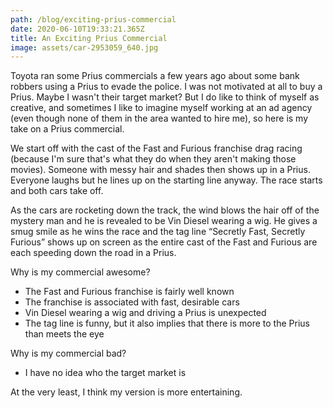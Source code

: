 ```yaml
---
path: /blog/exciting-prius-commercial
date: 2020-06-10T19:33:21.365Z
title: An Exciting Prius Commercial
image: assets/car-2953059_640.jpg
---
```


Toyota ran some Prius commercials a few years ago about some bank robbers using a Prius to evade the police. I was not motivated at all to buy a Prius. Maybe I wasn't their target market? But I do like to think of myself as creative, and sometimes I like to imagine myself working at an ad agency (even though none of them in the area wanted to hire me), so here is my take on a Prius commercial.

We start off with the cast of the Fast and Furious franchise drag racing (because I'm sure that's what they do when they aren't making those movies). Someone with messy hair and shades then shows up in a Prius. Everyone laughs but he lines up on the starting line anyway. The race starts and both cars take off.

As the cars are rocketing down the track, the wind blows the hair off of the mystery man and he is revealed to be Vin Diesel wearing a wig. He gives a smug smile as he wins the race and the tag line “Secretly Fast, Secretly Furious” shows up on screen as the entire cast of the Fast and Furious are each speeding down the road in a Prius.

Why is my commercial awesome?

-   The Fast and Furious franchise is fairly well known
-   The franchise is associated with fast, desirable cars
-   Vin Diesel wearing a wig and driving a Prius is unexpected
-   The tag line is funny, but it also implies that there is more to the Prius than meets the eye

Why is my commercial bad?

-   I have no idea who the target market is

At the very least, I think my version is more entertaining.
